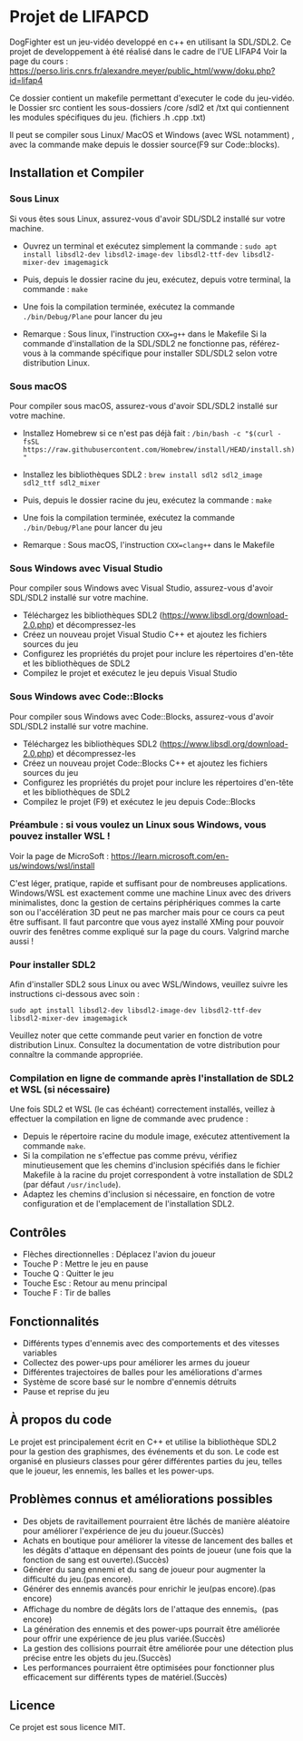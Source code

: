 # Projet de LIFAPCD
DogFighter est un jeu-vidéo developpé en c++ en utilisant la SDL/SDL2. Ce projet de developpement à été réalisé dans le cadre de l'UE LIFAP4
Voir la page du cours :  https://perso.liris.cnrs.fr/alexandre.meyer/public_html/www/doku.php?id=lifap4

Ce dossier contient un makefile permettant d'executer le code du jeu-vidéo.
le Dossier src contient les sous-dossiers /core /sdl2 et /txt qui contiennent les modules spécifiques du jeu. (fichiers .h .cpp .txt) 

Il peut se compiler sous Linux/ MacOS et Windows (avec WSL notamment) , avec la commande make depuis le dossier source(F9 sur Code::blocks).

## Installation et Compiler

 ### Sous Linux

 Si vous êtes sous Linux, assurez-vous d'avoir SDL/SDL2 installé sur votre machine.
 - Ouvrez un terminal et exécutez simplement la commande : `sudo apt install libsdl2-dev libsdl2-image-dev libsdl2-ttf-dev libsdl2-mixer-dev imagemagick`
 - Puis, depuis le dossier racine du jeu, exécutez, depuis votre terminal, la commande : `make`
 - Une fois la compilation terminée, exécutez la commande `./bin/Debug/Plane` pour lancer du jeu

- Remarque : Sous linux, l'instruction `CXX=g++` dans le Makefile
 Si la commande d'installation de la SDL/SDL2 ne fonctionne pas, référez-vous à la commande spécifique pour installer SDL/SDL2 selon votre distribution Linux.

 ### Sous macOS

 Pour compiler sous macOS, assurez-vous d'avoir SDL/SDL2 installé sur votre machine.
 - Installez Homebrew si ce n'est pas déjà fait : `/bin/bash -c "$(curl -fsSL https://raw.githubusercontent.com/Homebrew/install/HEAD/install.sh)"`
 - Installez les bibliothèques SDL2 : `brew install sdl2 sdl2_image sdl2_ttf sdl2_mixer`
 - Puis, depuis le dossier racine du jeu, exécutez la commande : `make`
 - Une fois la compilation terminée, exécutez la commande `./bin/Debug/Plane` pour lancer du jeu

- Remarque : Sous macOS, l'instruction `CXX=clang++` dans le Makefile

 ### Sous Windows avec Visual Studio

 Pour compiler sous Windows avec Visual Studio, assurez-vous d'avoir SDL/SDL2 installé sur votre machine.
 - Téléchargez les bibliothèques SDL2 (https://www.libsdl.org/download-2.0.php) et décompressez-les
 - Créez un nouveau projet Visual Studio C++ et ajoutez les fichiers sources du jeu
 - Configurez les propriétés du projet pour inclure les répertoires d'en-tête et les bibliothèques de SDL2
 - Compilez le projet et exécutez le jeu depuis Visual Studio

 ### Sous Windows avec Code::Blocks

 Pour compiler sous Windows avec Code::Blocks, assurez-vous d'avoir SDL/SDL2 installé sur votre machine.
 - Téléchargez les bibliothèques SDL2 (https://www.libsdl.org/download-2.0.php) et décompressez-les
 - Créez un nouveau projet Code::Blocks C++ et ajoutez les fichiers sources du jeu
 - Configurez les propriétés du projet pour inclure les répertoires d'en-tête et les bibliothèques de SDL2
 - Compilez le projet (F9) et exécutez le jeu depuis Code::Blocks

### Préambule : si vous voulez un Linux sous Windows, vous pouvez installer WSL !

Voir la page de MicroSoft : https://learn.microsoft.com/en-us/windows/wsl/install

C'est léger, pratique, rapide et suffisant pour de nombreuses applications.
Windows/WSL est exactement comme une machine Linux avec des drivers minimalistes,
donc la gestion de certains périphériques commes la carte son ou l'accélération 3D peut ne pas marcher mais pour ce cours ca peut être suffisant.
Il faut parcontre que vous ayez installé XMing pour pouvoir ouvrir des fenêtres comme expliqué sur la page du cours.
Valgrind marche aussi !


 ### Pour installer SDL2
 Afin d'installer SDL2 sous Linux ou avec WSL/Windows, veuillez suivre les instructions ci-dessous avec soin :

 ```sudo apt install libsdl2-dev libsdl2-image-dev libsdl2-ttf-dev libsdl2-mixer-dev imagemagick```

 Veuillez noter que cette commande peut varier en fonction de votre distribution Linux. Consultez la documentation de votre distribution pour connaître la commande appropriée.

 ### Compilation en ligne de commande après l'installation de SDL2 et WSL (si nécessaire)
 Une fois SDL2 et WSL (le cas échéant) correctement installés, veillez à effectuer la compilation en ligne de commande avec prudence :

 - Depuis le répertoire racine du module image, exécutez attentivement la commande `make`.
 - Si la compilation ne s'effectue pas comme prévu, vérifiez minutieusement que les chemins d'inclusion spécifiés dans le fichier Makefile à la racine du projet correspondent à votre installation de SDL2 (par défaut `/usr/include`).
 - Adaptez les chemins d'inclusion si nécessaire, en fonction de votre configuration et de l'emplacement de l'installation SDL2.

## Contrôles

- Flèches directionnelles : Déplacez l'avion du joueur
- Touche P : Mettre le jeu en pause
- Touche Q : Quitter le jeu
- Touche Esc : Retour au menu principal
- Touche F : Tir de balles


## Fonctionnalités

- Différents types d'ennemis avec des comportements et des vitesses variables
- Collectez des power-ups pour améliorer les armes du joueur
- Différentes trajectoires de balles pour les améliorations d'armes
- Système de score basé sur le nombre d'ennemis détruits
- Pause et reprise du jeu

## À propos du code

Le projet est principalement écrit en C++ et utilise la bibliothèque SDL2 pour la gestion des graphismes, des événements et du son. Le code est organisé en plusieurs classes pour gérer différentes parties du jeu, telles que le joueur, les ennemis, les balles et les power-ups.

## Problèmes connus et améliorations possibles

- Des objets de ravitaillement pourraient être lâchés de manière aléatoire pour améliorer l'expérience de jeu du joueur.(Succès)
- Achats en boutique pour améliorer la vitesse de lancement des balles et les dégâts d'attaque en dépensant des points de joueur (une fois que la fonction de sang est ouverte).(Succès)
- Générer du sang ennemi et du sang de joueur pour augmenter la difficulté du jeu.(pas encore).
- Générer des ennemis avancés pour enrichir le jeu(pas encore).(pas encore)
- Affichage du nombre de dégâts lors de l'attaque des ennemis。(pas encore)
- La génération des ennemis et des power-ups pourrait être améliorée pour offrir une expérience de jeu plus variée.(Succès)
- La gestion des collisions pourrait être améliorée pour une détection plus précise entre les objets du jeu.(Succès)
- Les performances pourraient être optimisées pour fonctionner plus efficacement sur différents types de matériel.(Succès)

## Licence

Ce projet est sous licence MIT.
